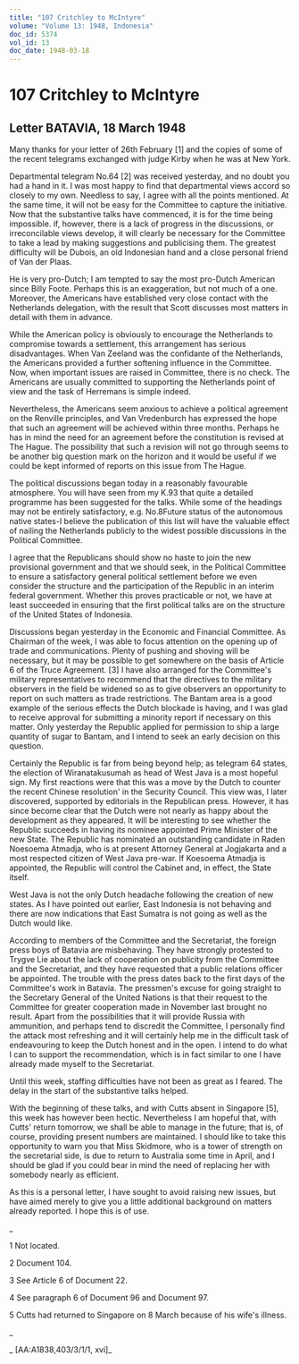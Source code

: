 ```yaml
---
title: "107 Critchley to McIntyre"
volume: "Volume 13: 1948, Indonesia"
doc_id: 5374
vol_id: 13
doc_date: 1948-03-18
---
```


# 107 Critchley to McIntyre

## Letter BATAVIA, 18 March 1948

Many thanks for your letter of 26th February [1] and the copies of some of the recent telegrams exchanged with judge Kirby when he was at New York.

Departmental telegram No.64 [2] was received yesterday, and no doubt you had a hand in it. I was most happy to find that departmental views accord so closely to my own. Needless to say, I agree with all the points mentioned. At the same time, it will not be easy for the Committee to capture the initiative. Now that the substantive talks have commenced, it is for the time being impossible. if, however, there is a lack of progress in the discussions, or irreconcilable views develop, it will clearly be necessary for the Committee to take a lead by making suggestions and publicising them. The greatest difficulty will be Dubois, an old Indonesian hand and a close personal friend of Van der Plaas.

He is very pro-Dutch; I am tempted to say the most pro-Dutch American since Billy Foote. Perhaps this is an exaggeration, but not much of a one. Moreover, the Americans have established very close contact with the Netherlands delegation, with the result that Scott discusses most matters in detail with them in advance.

While the American policy is obviously to encourage the Netherlands to compromise towards a settlement, this arrangement has serious disadvantages. When Van Zeeland was the confidante of the Netherlands, the Americans provided a further softening influence in the Committee. Now, when important issues are raised in Committee, there is no check. The Americans are usually committed to supporting the Netherlands point of view and the task of Herremans is simple indeed.

Nevertheless, the Americans seem anxious to achieve a political agreement on the Renville principles, and Van Vredenburch has expressed the hope that such an agreement will be achieved within three months. Perhaps he has in mind the need for an agreement before the constitution is revised at The Hague. The possibility that such a revision will not go through seems to be another big question mark on the horizon and it would be useful if we could be kept informed of reports on this issue from The Hague.

The political discussions began today in a reasonably favourable atmosphere. You will have seen from my K.93 that quite a detailed programme has been suggested for the talks. While some of the headings may not be entirely satisfactory, e.g. No.8Future status of the autonomous native states-I believe the publication of this list will have the valuable effect of nailing the Netherlands publicly to the widest possible discussions in the Political Committee.

I agree that the Republicans should show no haste to join the new provisional government and that we should seek, in the Political Committee to ensure a satisfactory general political settlement before we even consider the structure and the participation of the Republic in an interim federal government. Whether this proves practicable or not, we have at least succeeded in ensuring that the first political talks are on the structure of the United States of Indonesia.

Discussions began yesterday in the Economic and Financial Committee. As Chairman of the week, I was able to focus attention on the opening up of trade and communications. Plenty of pushing and shoving will be necessary, but it may be possible to get somewhere on the basis of Article 6 of the Truce Agreement. [3] I have also arranged for the Committee's military representatives to recommend that the directives to the military observers in the field be widened so as to give observers an opportunity to report on such matters as trade restrictions. The Bantam area is a good example of the serious effects the Dutch blockade is having, and I was glad to receive approval for submitting a minority report if necessary on this matter. Only yesterday the Republic applied for permission to ship a large quantity of sugar to Bantam, and I intend to seek an early decision on this question.

Certainly the Republic is far from being beyond help; as telegram 64 states, the election of Wiranatakusumah as head of West Java is a most hopeful sign. My first reactions were that this was a move by the Dutch to counter the recent Chinese resolution' in the Security Council. This view was, I later discovered, supported by editorials in the Republican press. However, it has since become clear that the Dutch were not nearly as happy about the development as they appeared. It will be interesting to see whether the Republic succeeds in having its nominee appointed Prime Minister of the new State. The Republic has nominated an outstanding candidate in Raden Noesoema Atmadja, who is at present Attorney General at Jogjakarta and a most respected citizen of West Java pre-war. If Koesoema Atmadja is appointed, the Republic will control the Cabinet and, in effect, the State itself.

West Java is not the only Dutch headache following the creation of new states. As I have pointed out earlier, East Indonesia is not behaving and there are now indications that East Sumatra is not going as well as the Dutch would like.

According to members of the Committee and the Secretariat, the foreign press boys of Batavia are misbehaving. They have strongly protested to Trygve Lie about the lack of cooperation on publicity from the Committee and the Secretariat, and they have requested that a public relations officer be appointed. The trouble with the press dates back to the first days of the Committee's work in Batavia. The pressmen's excuse for going straight to the Secretary General of the United Nations is that their request to the Committee for greater cooperation made in November last brought no result. Apart from the possibilities that it will provide Russia with ammunition, and perhaps tend to discredit the Committee, I personally find the attack most refreshing and it will certainly help me in the difficult task of endeavouring to keep the Dutch honest and in the open. I intend to do what I can to support the recommendation, which is in fact similar to one I have already made myself to the Secretariat.

Until this week, staffing difficulties have not been as great as I feared. The delay in the start of the substantive talks helped.

With the beginning of these talks, and with Cutts absent in Singapore [5], this week has however been hectic. Nevertheless I am hopeful that, with Cutts' return tomorrow, we shall be able to manage in the future; that is, of course, providing present numbers are maintained. I should like to take this opportunity to warn you that Miss Skidmore, who is a tower of strength on the secretarial side, is due to return to Australia some time in April, and I should be glad if you could bear in mind the need of replacing her with somebody nearly as efficient.

As this is a personal letter, I have sought to avoid raising new issues, but have aimed merely to give you a little additional background on matters already reported. I hope this is of use.

_

1 Not located.

2 Document 104.

3 See Article 6 of Document 22.

4 See paragraph 6 of Document 96 and Document 97.

5 Cutts had returned to Singapore on 8 March because of his wife's illness.

_

_ [AA:A1838,403/3/1/1, xvi]_
